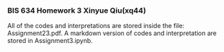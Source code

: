 ### BIS 634 Homework 3 Xinyue Qiu(xq44)

All of the codes and interpretations are stored inside the file: Assignment23.pdf. A markdown version of codes and interpretation are stored in Assignment3.ipynb. 